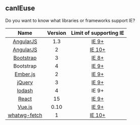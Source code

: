 ## canIEuse

Do you want to know what libraries or frameworks support IE?

| Name | Version | Limit of supporting IE |
|:---:|:---:|:---:|
| [AngularJS](https://angularjs.org/) | 1.3 | [IE 9+](https://docs.angularjs.org/guide/ie) |
| [AngularJS](https://angular.io/) | 2 | [IE 10+](https://saucelabs.com/u/angular2-ci) |
| [Bootstrap](http://getbootstrap.com/) | 3 | [IE 8+](http://getbootstrap.com/getting-started/#support) |
| Bootstrap | 4 | [IE 9+](http://blog.getbootstrap.com/2015/08/19/bootstrap-4-alpha/) |
| [Ember.js](http://emberjs.com/) | 2 | [IE 9+](https://saucelabs.com/u/ember-ci) |
| [jQuery](http://jquery.com/) | 3 | [IE 9+](http://jquery.com/browser-support/) |
| [lodash](https://lodash.com/) | 4 | IE 9+ |
| [React](https://facebook.github.io/react/) | 15 | [IE 9+](https://facebook.github.io/react/docs/working-with-the-browser.html#browser-support) |
| [Vue.js](https://vuejs.org/) | 0.10 | [IE 9+](https://github.com/vuejs/vue/tree/0.10) |
| [whatwg-fetch](https://github.github.io/fetch/) | 1 | [IE 10+](https://github.com/github/fetch) |
